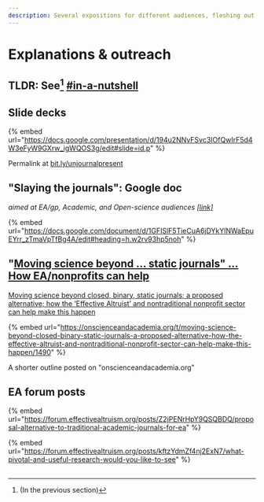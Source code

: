 ```yaml
---
description: Several expositions for different audiences, fleshing out ideas and plans
---
```


# Explanations & outreach

## TLDR: See[^1] [#in-a-nutshell](../../#in-a-nutshell "mention")



## Slide decks

{% embed url="https://docs.google.com/presentation/d/194u2NNvFSvc3IOfQwIrF5d4W3eFyW9GXrw_igWQOS3g/edit#slide=id.p" %}

Permalink at [bit.ly/unjournalpresent](http://bit.ly/unjournalpresent)



## "Slaying the journals": Google doc

_aimed at EA/gp, Academic, and Open-science audiences_ [_\[link\]_](https://docs.google.com/document/d/1GFISlF5TieCuA6jDYkYlNWaEpuEYrr\_zTmaVpTfBg4A/edit)

{% embed url="https://docs.google.com/document/d/1GFISlF5TieCuA6jDYkYlNWaEpuEYrr_zTmaVpTfBg4A/edit#heading=h.w2rv93hp5noh" %}

## "[Moving science beyond ... static journals" ... How EA/nonprofits can help](https://onscienceandacademia.org/t/moving-science-beyond-closed-binary-static-journals-a-proposed-alternative-how-the-effective-altruist-and-nontraditional-nonprofit-sector-can-help-make-this-happen/1490)

[Moving science beyond closed, binary, static journals; a proposed alternative; how the ‘Effective Altruist’ and nontraditional nonprofit sector can help make this happen](https://onscienceandacademia.org/t/moving-science-beyond-closed-binary-static-journals-a-proposed-alternative-how-the-effective-altruist-and-nontraditional-nonprofit-sector-can-help-make-this-happen/1490)

{% embed url="https://onscienceandacademia.org/t/moving-science-beyond-closed-binary-static-journals-a-proposed-alternative-how-the-effective-altruist-and-nontraditional-nonprofit-sector-can-help-make-this-happen/1490" %}

A shorter outline posted on "onscienceandacademia.org"

##

## EA forum posts

{% embed url="https://forum.effectivealtruism.org/posts/Z2jPENrHpY9QSQBDQ/proposal-alternative-to-traditional-academic-journals-for-ea" %}

{% embed url="https://forum.effectivealtruism.org/posts/kftzYdmZf4nj2ExN7/what-pivotal-and-useful-research-would-you-like-to-see" %}

##

[^1]: (In the previous section)
